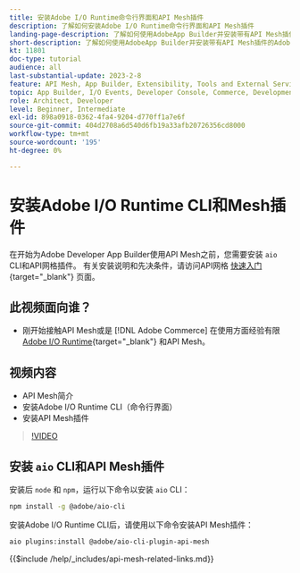 ```yaml
---
title: 安装Adobe I/O Runtime命令行界面和API Mesh插件
description: 了解如何安装Adobe I/O Runtime命令行界面和API Mesh插件
landing-page-description: 了解如何使用AdobeApp Builder并安装带有API Mesh插件的Adobe I/O Runtime。
short-description: 了解如何使用AdobeApp Builder并安装带有API Mesh插件的Adobe I/O Runtime。
kt: 11801
doc-type: tutorial
audience: all
last-substantial-update: 2023-2-8
feature: API Mesh, App Builder, Extensibility, Tools and External Services, Backend Development
topic: App Builder, I/O Events, Developer Console, Commerce, Development, Integrations
role: Architect, Developer
level: Beginner, Intermediate
exl-id: 898a0918-0362-4fa4-9204-d770ff1a7e6f
source-git-commit: 404d2708a6d540d6fb19a33afb20726356cd8000
workflow-type: tm+mt
source-wordcount: '195'
ht-degree: 0%

---
```


# 安装Adobe I/O Runtime CLI和Mesh插件

在开始为Adobe Developer App Builder使用API Mesh之前，您需要安装 `aio` CLI和API网格插件。
有关安装说明和先决条件，请访问API网格 [快速入门](https://developer.adobe.com/graphql-mesh-gateway/gateway/getting-started/){target="_blank"} 页面。

## 此视频面向谁？

* 刚开始接触API Mesh或是 [!DNL Adobe Commerce] 在使用方面经验有限 [Adobe I/O Runtime](https://developer.adobe.com/runtime/docs/guides/overview/){target="_blank"} 和API Mesh。

## 视频内容

* API Mesh简介
* 安装Adobe I/O Runtime CLI（命令行界面）
* 安装API Mesh插件

>[!VIDEO](https://video.tv.adobe.com/v/3414122?quality=12&learn=on)

## 安装 `aio` CLI和API Mesh插件

安装后 `node` 和 `npm`，运行以下命令以安装 `aio` CLI：

```bash
npm install -g @adobe/aio-cli
```

安装Adobe I/O Runtime CLI后，请使用以下命令安装API Mesh插件：

```bash
aio plugins:install @adobe/aio-cli-plugin-api-mesh
```

{{$include /help/_includes/api-mesh-related-links.md}}

